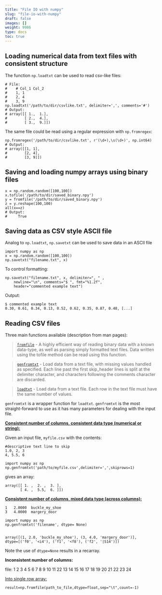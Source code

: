 ```yaml
---
title: "File IO with numpy"
slug: "file-io-with-numpy"
draft: false
images: []
weight: 9986
type: docs
toc: true
---
```


## Loading numerical data from text files with consistent structure
The function `np.loadtxt` can be used to read csv-like files:

    # File:
    #    # Col_1 Col_2
    #    1, 1
    #    2, 4
    #    3, 9
    np.loadtxt('/path/to/dir/csvlike.txt', delimiter=',', comments='#')
    # Output:
    # array([[ 1.,  1.],
    #        [ 2.,  4.],
    #        [ 3.,  9.]])

The same file could be read using a regular expression with `np.fromregex`:

    np.fromregex('/path/to/dir/csvlike.txt', r'(\d+),\s(\d+)', np.int64)
    # Output:
    # array([[1, 1],
    #        [2, 4],
    #        [3, 9]])



## Saving and loading numpy arrays using binary files
    x = np.random.random([100,100])
    x.tofile('/path/to/dir/saved_binary.npy')
    y = fromfile('/path/to/dir/saved_binary.npy')
    z = y.reshape(100,100)
    all(x==z)
    # Output:
    #     True

## Saving data as CSV style ASCII file
Analog to `np.loadtxt`, `np.savetxt` can be used to save data in an ASCII file

    import numpy as np
    x = np.random.random([100,100])
    np.savetxt("filename.txt", x)

To control formatting:

    np.savetxt("filename.txt", x, delimiter=", " , 
        newline="\n", comments="$ ", fmt="%1.2f",
        header="commented example text")

Output:

    $ commented example text
    0.30, 0.61, 0.34, 0.13, 0.52, 0.62, 0.35, 0.87, 0.48, [...]

## Reading CSV files
Three main functions available (description from man pages):

>[`fromfile`][1] - A highly efficient way of reading binary data with a known data-type, as well as parsing simply formatted text files.
> Data written using the tofile method can be read using this function.

>[`genfromtxt`][1] - Load data from a text file, with missing values handled as specified. Each line past the first skip_header
> lines is split at the delimiter character, and characters following
> the comments character are discarded.

> [`loadtxt`][2] - Load data from a text file. Each row in the text file must
> have the same number of values.

`genfromtxt` is a wrapper function for `loadtxt`. `genfromtxt` is the most straight-forward to use as it has many parameters for dealing with the input file.

[**Consistent number of columns, consistent data type (numerical or string):**][3]

Given an input file, `myfile.csv` with the contents:
 
    #descriptive text line to skip
    1.0, 2, 3
    4, 5.5, 6

    import numpy as np
    np.genfromtxt('path/to/myfile.csv',delimiter=',',skiprows=1)

gives an array:

    array([[ 1. ,  2. ,  3. ],
           [ 4. ,  5.5,  6. ]])


[**Consistent number of columns, mixed data type (across columns):**][4]

    1   2.0000  buckle_my_shoe
    3   4.0000  margery_door

    import numpy as np
    np.genfromtxt('filename', dtype= None)
    

    array([(1, 2.0, 'buckle_my_shoe'), (3, 4.0, 'margery_door')], 
    dtype=[('f0', '<i4'), ('f1', '<f8'), ('f2', '|S14')])

Note the use of `dtype=None` results in a recarray.

**Inconsistent number of columns:**

file:
     1 2 3 4 5
     6 7 8 9 10
     11 22
     13 14 15 16 17
     18 19 20 21 22
     23 24

[Into single row array:][5]

    result=np.fromfile(path_to_file,dtype=float,sep="\t",count=-1)


  [1]: http://docs.scipy.org/doc/numpy/reference/generated/numpy.genfromtxt.html#numpy.genfromtxt
  [2]: http://docs.scipy.org/doc/numpy/reference/generated/numpy.loadtxt.html#numpy.loadtxt
  [3]: http://stackoverflow.com/a/26296194/1461850
  [4]: http://stackoverflow.com/a/15481761/1461850
  [5]: http://stackoverflow.com/a/12902173/1461850



